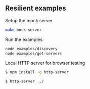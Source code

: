 ## Resilient examples

Setup the mock server
```bash
make mock-server
```

Run the examples
```bash
node examples/discovery
node examples/get-servers
```

Local HTTP server for browser testing
```bash
$ npm install -g http-server
```

```bash
$ http-server ../
```
